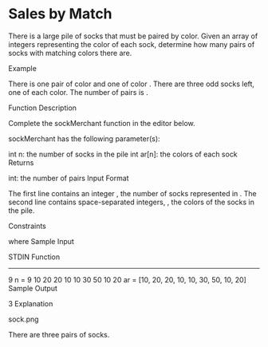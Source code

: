 # Sales by Match
There is a large pile of socks that must be paired by color. Given an array of integers representing the color of each sock, determine how many pairs of socks with matching colors there are.

Example


There is one pair of color  and one of color . There are three odd socks left, one of each color. The number of pairs is .

Function Description

Complete the sockMerchant function in the editor below.

sockMerchant has the following parameter(s):

int n: the number of socks in the pile
int ar[n]: the colors of each sock
Returns

int: the number of pairs
Input Format

The first line contains an integer , the number of socks represented in .
The second line contains  space-separated integers, , the colors of the socks in the pile.

Constraints

 where 
Sample Input

STDIN                       Function
-----                       --------
9                           n = 9
10 20 20 10 10 30 50 10 20  ar = [10, 20, 20, 10, 10, 30, 50, 10, 20]
Sample Output

3
Explanation

sock.png

There are three pairs of socks.
